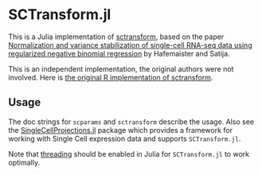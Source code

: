 # SCTransform.jl

This is a Julia implementation of [sctransform](https://github.com/satijalab/sctransform), based on the paper [Normalization and variance stabilization of single-cell RNA-seq data using regularized negative binomial regression](https://doi.org/10.1186/s13059-019-1874-1) by Hafemaister and Satija.

This is an independent implementation, the original authors were not involved.
Here is [the original R implementation of sctransform](https://github.com/satijalab/sctransform).

## Usage
The doc strings for `scparams` and `sctransform` describe the usage.
Also see the [SingleCellProjections.jl](https://github.com/rasmushenningsson/SingleCellProjections.jl) package which provides a framework for working with Single Cell expression data and supports `SCTransform.jl`.

Note that [threading](https://docs.julialang.org/en/v1/manual/multi-threading/) should be enabled in Julia for `SCTransform.jl` to work optimally.
